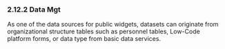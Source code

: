 ### 2.12.2 Data Mgt

As one of the data sources for public widgets, datasets can originate from organizational structure tables such as personnel tables, Low-Code platform forms, or data type from basic data services.
